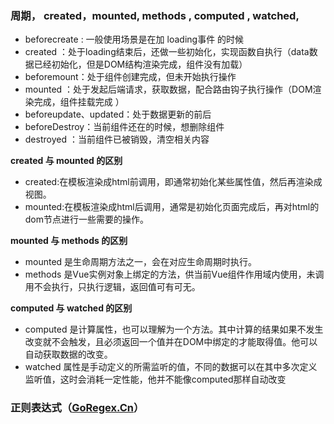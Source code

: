 ### 周期， created，mounted, methods , computed , watched,

- beforecreate : 一般使用场景是在加 loading事件 的时候
- created ：处于loading结束后，还做一些初始化，实现函数自执行（data数据已经初始化，但是DOM结构渲染完成，组件没有加载）
- beforemount：处于组件创建完成，但未开始执行操作
- mounted ：处于发起后端请求，获取数据，配合路由钩子执行操作（DOM渲染完成，组件挂载完成 ）
- beforeupdate、updated：处于数据更新的前后
- beforeDestroy：当前组件还在的时候，想删除组件
- destroyed ：当前组件已被销毁，清空相关内容

**created 与 mounted 的区别**

- created:在模板渲染成html前调用，即通常初始化某些属性值，然后再渲染成视图。
- mounted:在模板渲染成html后调用，通常是初始化页面完成后，再对html的dom节点进行一些需要的操作。

**mounted 与 methods 的区别**

- mounted 是生命周期方法之一，会在对应生命周期时执行。
- methods 是Vue实例对象上绑定的方法，供当前Vue组件作用域内使用，未调用不会执行，只执行逻辑，返回值可有可无。

**computed 与 watched 的区别**

- computed 是计算属性，也可以理解为一个方法。其中计算的结果如果不发生改变就不会触发，且必须返回一个值并在DOM中绑定的才能取得值。他可以自动获取数据的改变。
- watched 属性是手动定义的所需监听的值，不同的数据可以在其中多次定义监听值，这时会消耗一定性能，他并不能像computed那样自动改变

### 正则表达式（[GoRegex.Cn](https://goregex.cn/)）

